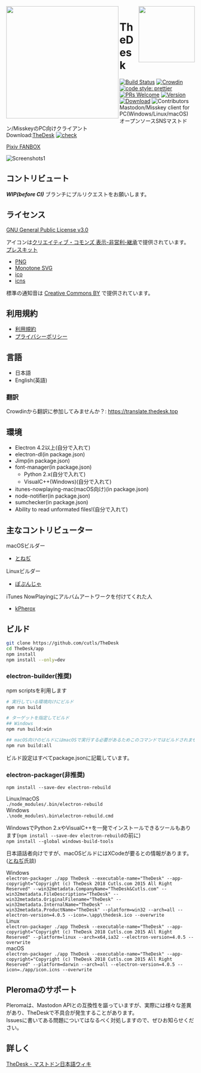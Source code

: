 <img src="https://thedesk.top/img/top.png" width="300" align="left">
<img src="https://thedesk.top/img/desk.png" width="150" align="right">

# TheDesk
 
[![Build Status](https://travis-ci.org/cutls/TheDesk.svg?branch=master)](https://travis-ci.org/cutls/TheDesk)
[![Crowdin](https://d322cqt584bo4o.cloudfront.net/thedesk/localized.svg)](https://translate.thedesk.top/project/thedesk)
[![code style: prettier](https://flat.badgen.net/badge/code%20style/prettier/pink)](https://github.com/prettier/prettier)
[![PRs Welcome](https://flat.badgen.net/badge/PRs/welcome/green)](https://github.com/cutls/TheDesk/pulls)
[![Version](https://flat.badgen.net/github/release/cutls/TheDesk)](https://github.com/cutls/TheDesk/releases)
[![Download](https://flat.badgen.net/github/assets-dl/cutls/TheDesk)](https://github.com/cutls/TheDesk/releases)
![Contributors](https://flat.badgen.net/github/contributors/cutls/TheDesk)  
Mastodon/Misskey client for PC(Windows/Linux/macOS)  
オープンソースSNSマストドン/MisskeyのPC向けクライアント  
Download:[TheDesk](https://thedesk.top) [![check](https://status.cutls.com/badge/?site=thedesk.top)](https://status.cutls.com)    

[Pixiv FANBOX](https://www.pixiv.net/fanbox/creator/28105985)

![Screenshots1](https://thedesk.top/img/scr1.png)  

## コントリビュート

***WIP(before CI)*** ブランチにプルリクエストをお願いします。

## ライセンス

[GNU General Public License v3.0](https://github.com/cutls/TheDesk/blob/master/LICENSE)  

アイコンは[クリエイティブ・コモンズ 表示-非営利-継承](https://creativecommons.org/licenses/by-nc-sa/4.0/)で提供されています。  
[プレスキット](https://dl.thedesk.top/press/TheDesk+PressKit.zip)  

* [PNG](https://dl.thedesk.top/press/TheDesk.png)
* [Monotone SVG](https://dl.thedesk.top/press/TheDesk.svg)
* [ico](https://dl.thedesk.top/press/TheDesk.ico)
* [icns](https://dl.thedesk.top/press/TheDesk.icns)

標準の通知音は [Creative Commons BY](https://creativecommons.org/licenses/by/4.0/) で提供されています。

## 利用規約

* [利用規約](https://thedesk.top/tos.html)
* [プライバシーポリシー](https://thedesk.top/priv.html)

## 言語

* 日本語
* English(英語)

### 翻訳
  
Crowdinから翻訳に参加してみませんか？: https://translate.thedesk.top  

## 環境

* Electron 4.2以上(自分で入れて)
* electron-dl(in package.json)
* Jimp(in package.json)
* font-manager(in package.json)
  * Python 2.x(自分で入れて)
  * VisualC++(Windows)(自分で入れて)
* itunes-nowplaying-mac(macOS向け)(in package.json)
* node-notifier(in package.json)
* sumchecker(in package.json)
* Ability to read unformated files!(自分で入れて)

## 主なコントリビューター

macOSビルダー  

* [とねぢ](https://minohdon.jp/@toneji)

Linuxビルダー  

* [ぽぷんじゃ](https://popon.pptdn.jp/@popn_ja)

iTunes NowPlayingにアルバムアートワークを付けてくれた人

* [kPherox](https://www.kr-kp.com/)

## ビルド


```sh
git clone https://github.com/cutls/TheDesk
cd TheDesk/app
npm install
npm install --only=dev
```

### electron-builder(推奨)
npm scriptsを利用します

```sh
# 実行している環境向けにビルド
npm run build

# ターゲットを指定してビルド
## Windows
npm run build:win

## macOS向けのビルドにはmacOSで実行する必要があるためこのコマンドではビルドされません
npm run build:all
```

ビルド設定はすべてpackage.jsonに記載しています。  

### electron-packager(非推奨)
`npm install --save-dev electron-rebuild`  
  
Linux/macOS  
`./node_modules/.bin/electron-rebuild`  
Windows  
`.\node_modules\.bin\electron-rebuild.cmd`  
  
WindowsでPython 2.xやVisualC++を一発でインストールできるツールもあります(`npm install --save-dev electron-rebuild`の前に)  
`npm install --global windows-build-tools`  
  
日本語話者向けですが、macOSビルドにはXCodeが要るとの情報があります。([とねぢ](https://minohdon.jp/@toneji)氏談)  

Windows  
`electron-packager ./app TheDesk --executable-name="TheDesk" --app-copyright="Copyright (c) TheDesk 2018 Cutls.com 2015 All Right Reserved" --win32metadata.CompanyName="TheDesk&Cutls.com" --win32metadata.FileDescription="TheDesk" --win32metadata.OriginalFilename="TheDesk" --win32metadata.InternalName="TheDesk" --win32metadata.ProductName="TheDesk" --platform=win32 --arch=all --electron-version=4.0.5 --icon=.\app\thedesk.ico --overwrite`  
Linux  
`electron-packager ./app TheDesk --executable-name="TheDesk" --app-copyright="Copyright (c) TheDesk 2018 Cutls.com 2015 All Right Reserved" --platform=linux --arch=x64,ia32 --electron-version=4.0.5 --overwrite`  
macOS  
`electron-packager ./app TheDesk --executable-name="TheDesk" --app-copyright="Copyright (c) TheDesk 2018 Cutls.com 2015 All Right Reserved" --platform=darwin --arch=all --electron-version=4.0.5 --icon=./app/icon.icns --overwrite`  

## Pleromaのサポート

Pleromaは、Mastodon APIとの互換性を謳っていますが、実際には様々な差異があり、TheDeskで不具合が発生することがあります。  
Issuesに書いてある問題についてはなるべく対処しますので、ぜひお知らせください。

## 詳しく

[TheDesk - マストドン日本語ウィキ](https://ja.mstdn.wiki/TheDesk)
